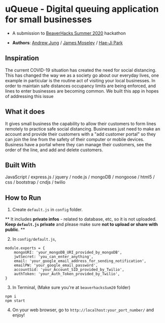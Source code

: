 # uQueue - Digital queuing application for small businesses

- A submission to <a href="https://beaverhacks-summer-2020.devpost.com/">BeaverHacks Summer 2020</a> hackathon

- **Authors**: <a href="https://github.com/jung8">Andrew Jung</a> / <a href="https://github.com/JamesWeiMoseley">James Moseley</a> / <a href="https://github.com/positive235">Hae-Ji Park</a>

## Inspiration

The current COVID-19 situation has created the need for social distancing. This has changed the way we as a society go about our everyday lives, one example in particular is the routine act of visiting your local businesses. In order to maintain safe distances occupancy limits are being enforced, and lines to enter businesses are becoming common. We built this app in hopes of addressing this issue

## What it does

It gives small business the capability to allow their customers to form lines remotely to practice safe social distancing. Businesses just need to make an account and provide their customers with a "add customer portal" so they can join the line from the safety of their computer or mobile devices. Business have a portal where they can manage their customers, see the order of the line, and add and delete customers.

## Built With

JavaScript / express.js / jquery / node.js / mongoDB / mongoose / html5 / css / bootstrap / cndjs / twilio

## How to Run 

1. Create `default.js` in `config` folder. 

** It includes **private infos** - related to database, etc, so it is not uploaded.
**Keep `default.js` private** and please make sure **not to upload or share with public**. **

2. In `config/default.js`,

```
module.exports = {
    mongoURI: 'your_mongoDB_URI_provided_by_mongoDB',
    jwtSecret: 'you_can_enter_anything',
    email: 'your_google_email_address_for_sending_notification',
    emailPW: 'your_google_email_password',
    accountSid: 'your_Account_SID_provided_by_Twilio',
    authToken: 'your_Auth_Token_provided_by_Twilio',
}
```

3. In Terminal, (Make sure you're at `beaverhacksSum20` folder)

```
npm i
npm start
```

4. On your web browser, go to `http://localhost:your_port_number/` and enjoy!


